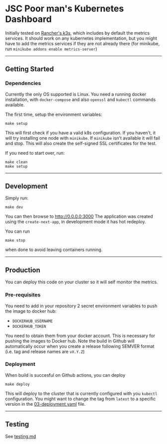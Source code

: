 # JSC Poor man's Kubernetes Dashboard

Initially tested on [Rancher's k3s](https://rancher.com/products/k3s), which includes by default the metrics services. It should work on any kubernetes implementation, but you might have to add the metrics services if they are not already there (for minikube, run `minikube addons enable metrics-server`)

---
## Getting Started

### Dependencies

Currently the only OS supported is Linux. You need a running docker installation, with `docker-compose` and also `openssl` and `kubectl` commands available.

The first time, setup the environment variables:
```
make setup
```

This will first check if you have a valid k8s configuration. If you haven't, it will try installing one node with `minikube`. If `minikube` isn't available it will fail and stop. This will also create the self-signed SSL certificates for the test.

If you need to start over, run:
```
make clean
make setup
```

---
## Development

Simply run:
```
make dev
```

You can then browse to http://0.0.0.0:3000
The application was created using the `create-next-app`, in development mode it has hot redeploy.

You can run
```
make stop
```
when done to avoid leaving containers running.

---
## Production

You can deploy this code on your cluster so it will self monitor the metrics. 

### Pre-requisites

You need to add in your repository 2 secret environment variables to push the image to docker hub:
- `DOCKERHUB_USERNAME`
- `DOCKERHUB_TOKEN`

You need to obtain them from your docker account. This is necessary for pushing the images to Docker hub. Note the build in Github will automatically occur when you create a release following SEMVER format (i.e. tag and release names are `vX.Y.Z`)

### Deployment

When build is succesful on Github actions, you can deploy
```
make deploy
```

This will deploy to the cluster that is currently configured with you `kubectl` configuration. You might want to change the tag from `latest` to a specific version in the [03-deployment.yaml](./etc/yaml/jsc-k3s-dashboard/03-deployment.yaml) file.

---
## Testing

See [testing.md](./doc/testing.md)